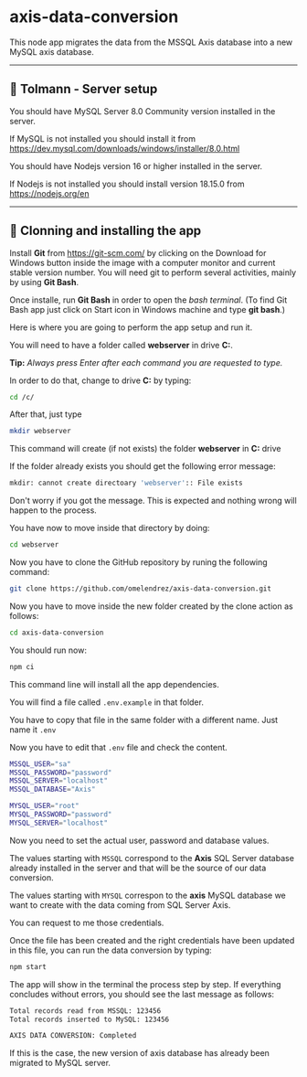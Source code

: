 # axis-data-conversion
This node app migrates the data from the MSSQL Axis database into a new MySQL axis database.

---
## 🔵 Tolmann - Server setup

You should have MySQL Server 8.0 Community version installed in the server.

If MySQL is not installed you should install it from https://dev.mysql.com/downloads/windows/installer/8.0.html

You should have Nodejs version 16 or higher installed in the server.

If Nodejs is not installed you should install version 18.15.0 from https://nodejs.org/en

---

## 🔵 Clonning and installing the app

Install **Git** from https://git-scm.com/ by clicking on the Download for Windows button inside the  image with a computer monitor and current stable version number. You will need git to perform several activities, mainly by using **Git Bash**.

Once installe, run **Git Bash** in order to open the *bash terminal*. (To find Git Bash app just click on Start icon in Windows machine and type **git bash**.)

Here is where you are going to perform the app setup and run it.

You will need to have a folder called **webserver** in drive **C:**.

**Tip:** *Always press Enter after each command you are requested to type.*

In order to do that, change to drive **C:** by typing:

```bash
cd /c/
```

After that, just type

```bash
mkdir webserver
```

This command will create (if not exists) the folder **webserver** in **C:** drive

If the folder already exists you should get the following error message:

```bash
mkdir: cannot create directoary 'webserver':: File exists
```
Don't worry if you got the message. This is expected and nothing wrong will happen to the process.


You have now to move inside that directory by doing:

```bash
cd webserver
```

Now you have to clone the GitHub repository by runing the following command:

```bash
git clone https://github.com/omelendrez/axis-data-conversion.git
```

Now you have to move inside the new folder created by the clone action as follows:

```bash
cd axis-data-conversion
```

You should run now:

```bash
npm ci
```

This command line will install all the app dependencies.

You will find a file called `.env.example` in that folder.

You have to copy that file in the same folder with a different name. Just name it `.env`

Now you have to edit that `.env` file and check the content.

```bash
MSSQL_USER="sa"
MSSQL_PASSWORD="password"
MSSQL_SERVER="localhost"
MSSQL_DATABASE="Axis"

MYSQL_USER="root"
MYSQL_PASSWORD="password"
MYSQL_SERVER="localhost"
```

Now you need to set the actual user, password and database values.

The values starting with `MSSQL` correspond to the **Axis** SQL Server database already installed in the server and that will be the source of our data conversion.

The values starting with `MYSQL` correspon to the **axis** MySQL database we want to create with the data coming from SQL Server Axis.

You can request to me those credentials.

Once the file has been created and the right credentials have been updated in this file, you can run the data conversion by typing:

```bash
npm start
```
The app will show in the terminal the process step by step.
If everything concludes without errors, you should see the last message as follows:

```bash
Total records read from MSSQL: 123456
Total records inserted to MySQL: 123456

AXIS DATA CONVERSION: Completed
```

If this is the case, the new version of axis database has already been migrated to MySQL server.
